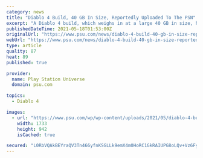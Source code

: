 ```yaml
---
category: news
title: "Diablo 4 Build, 40 GB In Size, Reportedly Uploaded To The PSN"
excerpt: "A Diablo 4 build, which weighs in at a large 40 GB in size, has reportedly been uploaded to the PSN, but what exactly is it for?"
publishedDateTime: 2021-05-18T01:53:00Z
originalUrl: "https://www.psu.com/news/diablo-4-build-40-gb-in-size-reportedly-uploaded-to-the-psn/"
webUrl: "https://www.psu.com/news/diablo-4-build-40-gb-in-size-reportedly-uploaded-to-the-psn/"
type: article
quality: 87
heat: 89
published: true

provider:
  name: Play Station Universe
  domain: psu.com

topics:
  - Diablo 4

images:
  - url: "https://www.psu.com/wp/wp-content/uploads/2021/05/diablo-4-build-40-gb-in-size-reportedly-uploaded-to-the-psn.jpg"
    width: 1733
    height: 942
    isCached: true

secured: "L0RbVQAkBEYraQV3Tn466yfnKSGLLk9emX4m0HoRC1GkRAIUPG8oLQv+Vz6FyKq78iM5ilMk3v9Q6JLcMsvqe2qmABxX1m6U3dNk3UOw7o8OzyDwJFIo6tKMIeDJULB27e+IRNJHfP4t9v+s9kclSZAOuynk7nrkg3XerZiZrnS02gzIlaXCgQ4n/6d+KWN4DGlRRsOJy8WQ9+LvlgGeU6wmrzuIUE50I6uj5eqciFU5R9in+zDjRT8FKevnCo/wY66kx0zKyUrnbGX49G1v8xo81xpb4mkkYBmwxARdl95A2fU1Qmg83Br9jCz+Ms2RvZdg7OPBqAIj6/cVM5NuF9BV8N0jpK2bHS0ayX64Xiw=;YJGQoL5Qs6TxrlPtRd783Q=="
---
```


